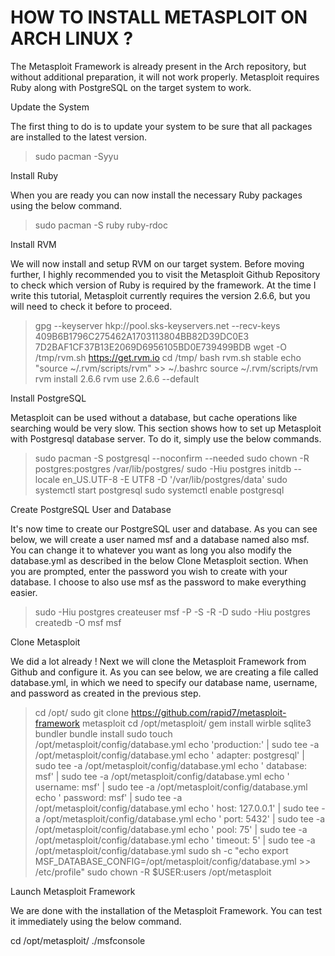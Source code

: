 # HOW TO INSTALL METASPLOIT ON ARCH LINUX ?

The Metasploit Framework is already present in the Arch repository, but without additional preparation, it will not work properly. Metasploit requires Ruby along with PostgreSQL on the target system to work.

Update the System

The first thing to do is to update your system to be sure that all packages are installed to the latest version.

>sudo pacman -Syyu

Install Ruby

When you are ready you can now install the necessary Ruby packages using the below command.

>sudo pacman -S ruby ruby-rdoc

Install RVM

We will now install and setup RVM on our target system. Before moving further, I highly recommended you to visit the Metasploit Github Repository to check which version of Ruby is required by the framework. At the time I write this tutorial, Metasploit currently requires the version 2.6.6, but you will need to check it before to proceed.

>gpg --keyserver hkp://pool.sks-keyservers.net --recv-keys 409B6B1796C275462A1703113804BB82D39DC0E3 7D2BAF1CF37B13E2069D6956105BD0E739499BDB
wget -O /tmp/rvm.sh https://get.rvm.io
cd /tmp/
bash rvm.sh stable
echo "source ~/.rvm/scripts/rvm" >> ~/.bashrc
source ~/.rvm/scripts/rvm
rvm install 2.6.6
rvm use 2.6.6 --default

Install PostgreSQL

Metasploit can be used without a database, but cache operations like searching would be very slow. This section shows how to set up Metasploit with Postgresql database server. To do it, simply use the below commands.

>sudo pacman -S postgresql --noconfirm --needed
sudo chown -R postgres:postgres /var/lib/postgres/
sudo -Hiu postgres initdb --locale en_US.UTF-8 -E UTF8 -D '/var/lib/postgres/data'
sudo systemctl start postgresql
sudo systemctl enable postgresql

Create PostgreSQL User and Database

It's now time to create our PostgreSQL user and database. As you can see below, we will create a user named msf and a database named also msf. You can change it to whatever you want as long you also modify the database.yml as described in the below Clone Metasploit section. When you are prompted, enter the password you wish to create with your database. I choose to also use msf as the password to make everything easier.

>sudo -Hiu postgres createuser msf -P -S -R -D
sudo -Hiu postgres createdb -O msf msf

Clone Metasploit

We did a lot already ! Next we will clone the Metasploit Framework from Github and configure it. As you can see below, we are creating a file called database.yml, in which we need to specify our database name, username, and password as created in the previous step.

>cd /opt/
sudo git clone https://github.com/rapid7/metasploit-framework metasploit
cd /opt/metasploit/
gem install wirble sqlite3 bundler
bundle install
sudo touch /opt/metasploit/config/database.yml
echo 'production:' | sudo tee -a /opt/metasploit/config/database.yml
echo ' adapter: postgresql' | sudo tee -a /opt/metasploit/config/database.yml
echo ' database: msf' | sudo tee -a /opt/metasploit/config/database.yml
echo ' username: msf' | sudo tee -a /opt/metasploit/config/database.yml
echo ' password: msf' | sudo tee -a /opt/metasploit/config/database.yml
echo ' host: 127.0.0.1' | sudo tee -a /opt/metasploit/config/database.yml
echo ' port: 5432' | sudo tee -a /opt/metasploit/config/database.yml
echo ' pool: 75' | sudo tee -a /opt/metasploit/config/database.yml
echo ' timeout: 5' | sudo tee -a /opt/metasploit/config/database.yml
sudo sh -c "echo export MSF_DATABASE_CONFIG=/opt/metasploit/config/database.yml >> /etc/profile"
sudo chown -R $USER:users /opt/metasploit

Launch Metasploit Framework

We are done with the installation of the Metasploit Framework. You can test it immediately using the below command.

cd /opt/metasploit/
./msfconsole
